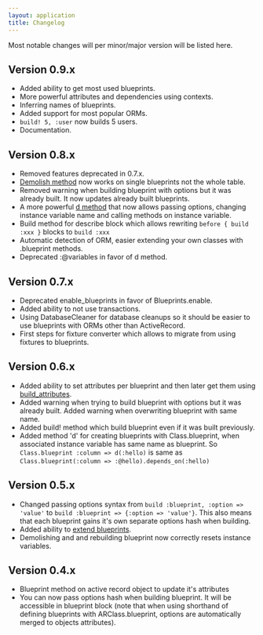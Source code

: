 ```yaml
---
layout: application
title: Changelog
---
```


Most notable changes will per minor/major version will be listed here.

## Version 0.9.x
- Added ability to get most used blueprints.
- More powerful attributes and dependencies using contexts.
- Inferring names of blueprints.
- Added support for most popular ORMs.
- `build! 5, :user` now builds 5 users.
- Documentation.

## Version 0.8.x
- Removed features deprecated in 0.7.x.
- [Demolish method](/blueprints/update_demolish) now works on single blueprints not the whole table.
- Removed warning when building blueprint with options but it was already built. It now updates already built blueprints.
- A more powerful [d method](/blueprints/dependencies) that now allows passing options, changing instance variable name and calling
methods on instance variable.
- Build method for describe block which allows rewriting `before { build :xxx }` blocks to `build :xxx`
- Automatic detection of ORM, easier extending your own classes with .blueprint methods.
- Deprecated :@variables in favor of d method.

## Version 0.7.x
- Deprecated enable_blueprints in favor of Blueprints.enable.
- Added ability to not use transactions.
- Using DatabaseCleaner for database cleanups so it should be easier to use blueprints with ORMs other than ActiveRecord.
- First steps for fixture converter which allows to migrate from using fixtures to blueprints.

## Version 0.6.x
- Added ability to set attributes per blueprint and then later get them using [build_attributes](/blueprints/attributes).
- Added warning when trying to build blueprint with options but it was already built. Added warning when overwriting
blueprint with same name.
- Added build! method which build blueprint even if it was built previously.
- Added method 'd' for creating blueprints with Class.blueprint, when associated instance variable has same name as blueprint.
So `Class.blueprint :column => d(:hello)` is same as `Class.blueprint(:column => :@hello).depends_on(:hello)`

## Version 0.5.x

- Changed passing options syntax from `build :blueprint, :option => 'value'` to `build :blueprint => {:option => 'value'}`.
This also means that each blueprint gains it's own separate options hash when building.
- Added ability to [extend blueprints](/blueprints/extending).
- Demolishing and and rebuilding blueprint now correctly resets instance variables.

## Version 0.4.x

- Blueprint method on active record object to update it's attributes
- You can now pass options hash when building blueprint. It will be accessible in blueprint block (note that when using
shorthand of defining blueprints with ARClass.blueprint, options are automatically merged to objects attributes).
